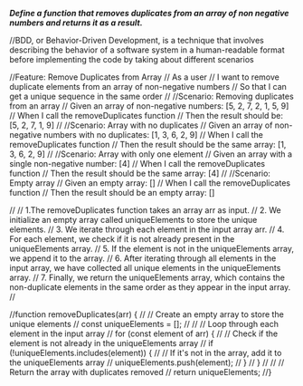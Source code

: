  _**Define a function that removes duplicates from an array of non negative numbers and returns it as a result.**_

//BDD, or Behavior-Driven Development, is a technique that involves describing the behavior of a software system in a human-readable format before implementing the code by taking about different scenarios

//Feature: Remove Duplicates from Array
//  As a user
//  I want to remove duplicate elements from an array of non-negative numbers
//  So that I can get a unique sequence in the same order
//
//Scenario: Removing duplicates from an array
//  Given an array of non-negative numbers: [5, 2, 7, 2, 1, 5, 9]
//  When I call the removeDuplicates function
//  Then the result should be: [5, 2, 7, 1, 9]
//
//Scenario: Array with no duplicates
//  Given an array of non-negative numbers with no duplicates: [1, 3, 6, 2, 9]
//  When I call the removeDuplicates function
//  Then the result should be the same array: [1, 3, 6, 2, 9]
//
//Scenario: Array with only one element
//  Given an array with a single non-negative number: [4]
//  When I call the removeDuplicates function
//  Then the result should be the same array: [4]
//
//Scenario: Empty array
//  Given an empty array: []
//  When I call the removeDuplicates function
//  Then the result should be an empty array: []




//
// 1.The removeDuplicates function takes an array arr as input.
// 2. We initialize an empty array called uniqueElements to store the unique elements.
// 3. We iterate through each element in the input array arr.
// 4. For each element, we check if it is not already present in the uniqueElements array.
// 5. If the element is not in the uniqueElements array, we append it to the array.
// 6. After iterating through all elements in the input array, we have collected all unique elements in the uniqueElements array.
// 7. Finally, we return the uniqueElements array, which contains the non-duplicate elements in the same order as they appear in the input array.
//

//function removeDuplicates(arr) {
//  // Create an empty array to store the unique elements
//  const uniqueElements = [];
//
//  // Loop through each element in the input array
//  for (const element of arr) {
//    // Check if the element is not already in the uniqueElements array
//    if (!uniqueElements.includes(element)) {
//      // If it's not in the array, add it to the uniqueElements array
//      uniqueElements.push(element);
//    }
//  }
//
//  // Return the array with duplicates removed
//  return uniqueElements;
//}